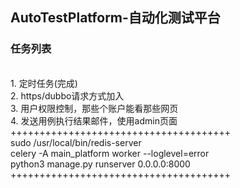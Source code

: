 ## AutoTestPlatform-自动化测试平台

### 任务列表
<br>
1. 定时任务(完成)
<br>
2. https/dubbo请求方式加入
<br>
3. 用户权限控制，那些个账户能看那些网页
<br>
4. 发送用例执行结果邮件，使用admin页面
<br>
++++++++++++++++++++++++++++++++++++++
<br>
sudo /usr/local/bin/redis-server
<br>
celery -A main_platform  worker --loglevel=error
<br>
python3 manage.py runserver 0.0.0.0:8000
<br>
++++++++++++++++++++++++++++++++++++++
